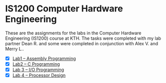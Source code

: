 # IS1200 Computer Hardware Engineering
These are the assignments for the labs in the Computer Hardware Engineering (IS1200) course at KTH. The tasks were completed with my lab partner Dean R. and some were completed in conjunction with Alex V. and Merry L..

- [x] [Lab1 – Assembly Programming](https://www.kth.se/social/files/569df57cf27654363716ffa6/lab1-asm.pdf)
- [x] [Lab2 – C Programming](https://www.kth.se/social/files/56ae8769f27654376e5282a6/lab2-c-programming.pdf)
- [x] [Lab 3 – I/O Programming](https://www.kth.se/social/files/569df5c5f2765426310dd6dc/lab3-io.pdf)
- [x] [Lab 4 – Processor Design](https://www.kth.se/social/files/56c2328df276540e121bfadb/lab4-processor-design.pdf)

